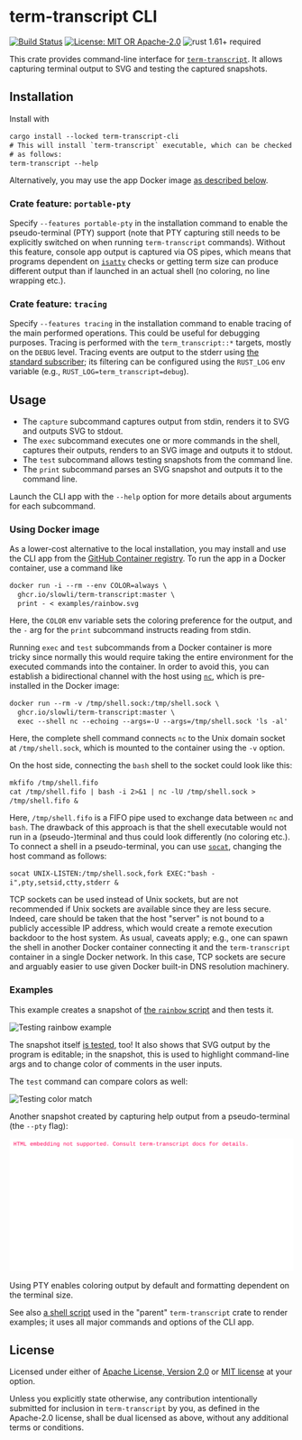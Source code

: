 # term-transcript CLI

[![Build Status](https://github.com/slowli/term-transcript/workflows/CI/badge.svg?branch=master)](https://github.com/slowli/term-transcript/actions)
[![License: MIT OR Apache-2.0](https://img.shields.io/badge/License-MIT%2FApache--2.0-blue)](https://github.com/slowli/term-transcript#license)
![rust 1.61+ required](https://img.shields.io/badge/rust-1.61+-blue.svg?label=Required%20Rust)

This crate provides command-line interface for [`term-transcript`]. It allows capturing
terminal output to SVG and testing the captured snapshots.

## Installation

Install with

```shell
cargo install --locked term-transcript-cli
# This will install `term-transcript` executable, which can be checked
# as follows:
term-transcript --help
```

Alternatively, you may use the app Docker image [as described below](#using-docker-image).

### Crate feature: `portable-pty`

Specify `--features portable-pty` in the installation command 
to enable the pseudo-terminal (PTY) support (note that PTY capturing still needs
to be explicitly switched on when running `term-transcript` commands).
Without this feature, console app output is captured via OS pipes,
which means that programs dependent on [`isatty`] checks
or getting term size can produce different output than if launched in an actual shell
(no coloring, no line wrapping etc.).

### Crate feature: `tracing`

Specify `--features tracing` in the installation command to enable tracing
of the main performed operations. This could be useful for debugging purposes.
Tracing is performed with the `term_transcript::*` targets, mostly on the `DEBUG` level.
Tracing events are output to the stderr using [the standard subscriber][fmt-subscriber];
its filtering can be configured using the `RUST_LOG` env variable
(e.g., `RUST_LOG=term_transcript=debug`).

## Usage

- The `capture` subcommand captures output from stdin, renders it to SVG and
  outputs SVG to stdout.
- The `exec` subcommand executes one or more commands in the shell, captures
  their outputs, renders to an SVG image and outputs it to stdout.
- The `test` subcommand allows testing snapshots from the command line.
- The `print` subcommand parses an SVG snapshot and outputs it to the command line.

Launch the CLI app with the `--help` option for more details about arguments
for each subcommand.

### Using Docker image

As a lower-cost alternative to the local installation, you may install and use the CLI app
from the [GitHub Container registry](https://github.com/slowli/term-transcript/pkgs/container/term-transcript).
To run the app in a Docker container, use a command like

```shell
docker run -i --rm --env COLOR=always \
  ghcr.io/slowli/term-transcript:master \
  print - < examples/rainbow.svg
```

Here, the `COLOR` env variable sets the coloring preference for the output,
and the `-` arg for the `print` subcommand instructs reading from stdin.

Running `exec` and `test` subcommands from a Docker container is more tricky
since normally this would require taking the entire environment for the executed commands
into the container. In order to avoid this, you can establish a bidirectional channel
with the host using [`nc`](https://linux.die.net/man/1/nc), which is pre-installed
in the Docker image:

```shell
docker run --rm -v /tmp/shell.sock:/tmp/shell.sock \
  ghcr.io/slowli/term-transcript:master \
  exec --shell nc --echoing --args=-U --args=/tmp/shell.sock 'ls -al'
```

Here, the complete shell command connects `nc` to the Unix domain socket
at `/tmp/shell.sock`, which is mounted to the container using the `-v` option.

On the host side, connecting the `bash` shell to the socket could look like this:

```shell
mkfifo /tmp/shell.fifo
cat /tmp/shell.fifo | bash -i 2>&1 | nc -lU /tmp/shell.sock > /tmp/shell.fifo &
```

Here, `/tmp/shell.fifo` is a FIFO pipe used to exchange data between `nc` and `bash`.
The drawback of this approach is that the shell executable 
would not run in a (pseudo-)terminal and thus could look differently (no coloring etc.).
To connect a shell in a pseudo-terminal, you can use [`socat`](http://www.dest-unreach.org/socat/doc/socat.html),
changing the host command as follows:

```shell
socat UNIX-LISTEN:/tmp/shell.sock,fork EXEC:"bash -i",pty,setsid,ctty,stderr &
```

TCP sockets can be used instead of Unix sockets, but are not recommended
if Unix sockets are available since they are less secure. Indeed, care should be taken
that the host "server" is not bound to a publicly accessible IP address, which
would create a remote execution backdoor to the host system. As usual, caveats apply;
e.g., one can spawn the shell in another Docker container connecting it and the `term-transcript`
container in a single Docker network. In this case, TCP sockets are secure and arguably
easier to use given Docker built-in DNS resolution machinery.

### Examples

This example creates a snapshot of [the `rainbow` script][rainbow-script-link] and then tests it.

![Testing rainbow example][test-snapshot-link]

The snapshot itself [is tested][test-link], too! It also shows
that SVG output by the program is editable; in the snapshot, this is used to
highlight command-line args and to change color of comments in the user inputs.

The `test` command can compare colors as well:

![Testing color match][test-color-snapshot-link]

Another snapshot created by capturing help output from a pseudo-terminal
(the `--pty` flag):

![Output of `test-transcript --help`][help-snapshot-link]

Using PTY enables coloring output by default and formatting dependent
on the terminal size.

See also [a shell script][generate-snapshots] used in the "parent" `term-transcript`
crate to render examples; it uses all major commands and options of the CLI app.

## License

Licensed under either of [Apache License, Version 2.0](LICENSE-APACHE)
or [MIT license](LICENSE-MIT) at your option.

Unless you explicitly state otherwise, any contribution intentionally submitted
for inclusion in `term-transcript` by you, as defined in the Apache-2.0 license,
shall be dual licensed as above, without any additional terms or conditions. 

[`term-transcript`]: https://crates.io/crates/term-transcript
[fmt-subscriber]: https://docs.rs/tracing-subscriber/latest/tracing_subscriber/fmt/index.html
[rainbow-script-link]: https://github.com/slowli/term-transcript/blob/HEAD/cli/rainbow.sh
[test-snapshot-link]: https://github.com/slowli/term-transcript/raw/HEAD/cli/tests/snapshots/test.svg?sanitize=true
[test-color-snapshot-link]: https://github.com/slowli/term-transcript/raw/HEAD/cli/tests/snapshots/test-fail.svg?sanitize=true
[test-link]: https://github.com/slowli/term-transcript/blob/HEAD/cli/tests/e2e.rs
[help-snapshot-link]: https://github.com/slowli/term-transcript/raw/HEAD/cli/tests/snapshots/help.svg?sanitize=true
[`isatty`]: https://man7.org/linux/man-pages/man3/isatty.3.html
[generate-snapshots]: https://github.com/slowli/term-transcript/blob/HEAD/examples/generate-snapshots.sh

